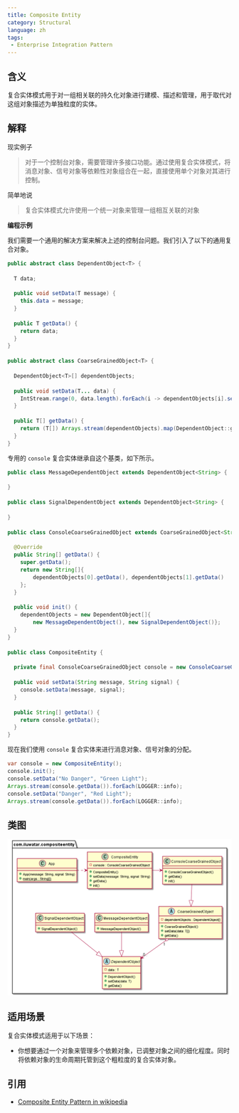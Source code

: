 ```yaml
---
title: Composite Entity
category: Structural
language: zh
tags:
 - Enterprise Integration Pattern
---
```


## 含义

复合实体模式用于对一组相关联的持久化对象进行建模、描述和管理，用于取代对这组对象描述为单独粒度的实体。

## 解释

现实例子

> 对于一个控制台对象，需要管理许多接口功能。通过使用复合实体模式，将消息对象、信号对象等依赖性对象组合在一起，直接使用单个对象对其进行控制。

简单地说

> 复合实体模式允许使用一个统一对象来管理一组相互关联的对象

**编程示例**

我们需要一个通用的解决方案来解决上述的控制台问题。我们引入了以下的通用复合对象。

```java
public abstract class DependentObject<T> {

  T data;

  public void setData(T message) {
    this.data = message;
  }

  public T getData() {
    return data;
  }
}

public abstract class CoarseGrainedObject<T> {

  DependentObject<T>[] dependentObjects;

  public void setData(T... data) {
    IntStream.range(0, data.length).forEach(i -> dependentObjects[i].setData(data[i]));
  }

  public T[] getData() {
    return (T[]) Arrays.stream(dependentObjects).map(DependentObject::getData).toArray();
  }
}

```

专用的 `console` 复合实体继承自这个基类，如下所示。

```java
public class MessageDependentObject extends DependentObject<String> {

}

public class SignalDependentObject extends DependentObject<String> {

}

public class ConsoleCoarseGrainedObject extends CoarseGrainedObject<String> {

  @Override
  public String[] getData() {
    super.getData();
    return new String[]{
        dependentObjects[0].getData(), dependentObjects[1].getData()
    };
  }

  public void init() {
    dependentObjects = new DependentObject[]{
        new MessageDependentObject(), new SignalDependentObject()};
  }
}

public class CompositeEntity {

  private final ConsoleCoarseGrainedObject console = new ConsoleCoarseGrainedObject();

  public void setData(String message, String signal) {
    console.setData(message, signal);
  }

  public String[] getData() {
    return console.getData();
  }
}
```

现在我们使用 `console` 复合实体来进行消息对象、信号对象的分配。

```java
var console = new CompositeEntity();
console.init();
console.setData("No Danger", "Green Light");
Arrays.stream(console.getData()).forEach(LOGGER::info);
console.setData("Danger", "Red Light");
Arrays.stream(console.getData()).forEach(LOGGER::info);
```

## 类图

![alt text](etc/composite_entity.urm.png "Composite Entity Pattern")

## 适用场景

复合实体模式适用于以下场景：

* 你想要通过一个对象来管理多个依赖对象，已调整对象之间的细化程度。同时将依赖对象的生命周期托管到这个粗粒度的复合实体对象。
## 引用

* [Composite Entity Pattern in wikipedia](https://en.wikipedia.org/wiki/Composite_entity_pattern)
